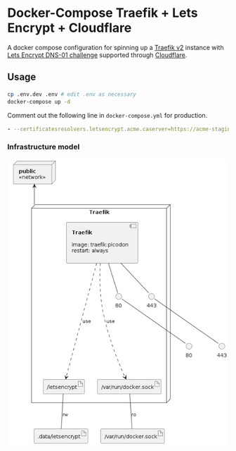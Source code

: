 # Docker-Compose Traefik + Lets Encrypt + Cloudflare

  A docker compose configuration for spinning up a [Traefik v2](https://traefik.io/) instance with [Lets Encrypt DNS-01 challenge](https://letsencrypt.org/docs/challenge-types/#dns-01-challengw) supported through [Cloudflare](cloudflare.com).

## Usage

```sh
cp .env.dev .env # edit .env as necessary
docker-compose up -d
```

Comment out the following line in ```docker-compose.yml``` for production.

```yml
- --certificatesresolvers.letsencrypt.acme.caserver=https://acme-staging-v02.api.letsencrypt.org/directory
```


### Infrastructure model

![Infrastructure model](.infragenie/infrastructure_model.png)